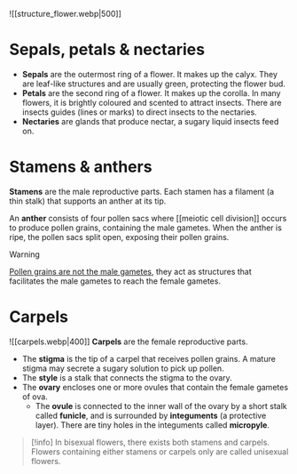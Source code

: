 ![[structure_flower.webp|500]]

# Sepals, petals & nectaries
- **Sepals** are the <span class="hi-green">outermost ring of a flower</span>. It makes up the <span class="hi-blue">calyx</span>. They are leaf-like structures and are usually green, protecting the flower bud.
- **Petals** are the second ring of a flower. It makes up the <span class="hi-blue">corolla</span>. In many flowers, it is brightly coloured and scented to attract insects. There are <span class="hi-blue">insects guides</span> (lines or marks) to direct insects to the <span class="hi-blue">nectaries</span>.
- **Nectaries** are glands that produce <span class="hi-blue">nectar</span>, a sugary liquid insects feed on.

# Stamens & anthers
**Stamens** are the <span class="hi-green">male reproductive parts</span>. Each stamen has a filament (a thin stalk) that supports an <span class="hi-blue">anther</span> at its tip.

An **anther** consists of <span class="hi-blue">four pollen sacs</span> where [[meiotic cell division]] occurs to produce <span class="hi-blue">pollen grains</span>, containing the male gametes. When the anther is ripe, the pollen sacs split open, exposing their pollen grains.

> [!warning]
> <u>Pollen grains are not the male gametes</u>, they act as structures that facilitates the male gametes to reach the female gametes.

# Carpels
![[carpels.webp|400]]
**Carpels** are the <span class="hi-green">female reproductive parts</span>.

- The **stigma** is the tip of a carpel that receives <span class="hi-blue">pollen grains</span>. <span class="hi-green">A mature stigma may secrete a sugary solution to pick up pollen.</span>
- The **style** is a stalk that connects the stigma to the ovary.
- The **ovary** encloses one or more <span class="hi-blue">ovules</span> that contain the female gametes of <span class="hi-blue">ova</span>.
	- The **ovule** is connected to the inner wall of the ovary by a short stalk called **funicle**, and is surrounded by **integuments** (a protective layer). There are tiny holes in the integuments called **micropyle**.

> [!info]
> In <span class="hi-blue">bisexual flowers</span>, there exists both stamens and carpels.
> Flowers containing either stamens or carpels only are called <span class="hi-blue">unisexual flowers</span>.

